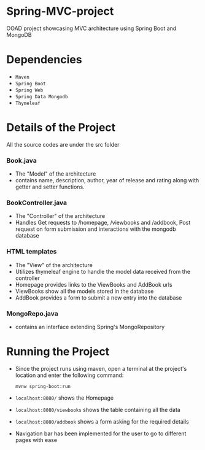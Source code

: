 # Spring-MVC-project
OOAD project showcasing MVC architecture using Spring Boot and MongoDB

# Dependencies
* `Maven` 
* `Spring Boot`
* `Spring Web`
* `Spring Data Mongodb`
* `Thymeleaf`

# Details of the Project
All the source codes are under the src folder
### Book.java
* The "Model" of the architecture
* contains name, description, author, year of release and rating along with getter and setter functions.
### BookController.java
* The "Controller" of the architecture
* Handles Get requests to /homepage, /viewbooks and /addbook, Post request on form submission and interactions with the mongodb database
### HTML templates
* The "View" of the architecture
* Utilizes thymeleaf engine to handle the model data received from the controller
* Homepage provides links to the ViewBooks and AddBook urls
* ViewBooks show all the models stored in the database
* AddBook provides a form to submit a new entry into the database

### MongoRepo.java
* contains an interface extending Spring's MongoRepository

# Running the Project
* Since the project runs using maven, open a terminal at the project's location and enter the following command:

      mvnw spring-boot:run
* `localhost:8080/` shows the Homepage
* `localhost:8080/viewbooks` shows the table containing all the data
* `localhost:8080/addbook` shows a form asking for the required details 
* Navigation bar has been implemented for the user to go to different pages with ease 
